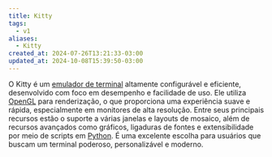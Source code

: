 ```yaml
---
title: Kitty
tags:
  - v1
aliases:
  - Kitty
created_at: 2024-07-26T13:21:33-03:00
updated_at: 2024-10-08T15:39:50-03:00
---
```


O Kitty é um [emulador de terminal](../../../../atomos/2024/07/26/Emulador_de_terminal.md) altamente configurável e eficiente, desenvolvido com foco em desempenho e facilidade de uso. Ele utiliza [OpenGL](../../../../atomos/2024/07/09/OpenGL.md) para renderização, o que proporciona uma experiência suave e rápida, especialmente em monitores de alta resolução. Entre seus principais recursos estão o suporte a várias janelas e layouts de mosaico, além de recursos avançados como gráficos, ligaduras de fontes e extensibilidade por meio de scripts em [Python](../../../../atomos/2024/07/09/Linguagem_Python.md). É uma excelente escolha para usuários que buscam um terminal poderoso, personalizável e moderno.